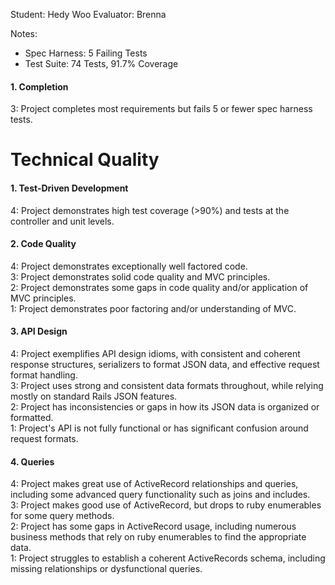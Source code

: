 
Student: Hedy Woo
Evaluator: Brenna

Notes:
  - Spec Harness:   5 Failing Tests
  - Test Suite:     74 Tests, 91.7% Coverage

#### 1. Completion

3: Project completes most requirements but fails 5 or fewer spec harness tests.  

# Technical Quality

#### 1. Test-Driven Development

4: Project demonstrates high test coverage (>90%) and tests at the controller and unit levels.  

#### 2. Code Quality

4: Project demonstrates exceptionally well factored code.  
3: Project demonstrates solid code quality and MVC principles.  
2: Project demonstrates some gaps in code quality and/or application of MVC principles.  
1: Project demonstrates poor factoring and/or understanding of MVC.  

#### 3. API Design  

4: Project exemplifies API design idioms, with consistent and coherent response structures, serializers to format JSON data, and effective request format handling.  
3: Project uses strong and consistent data formats throughout, while relying mostly on standard Rails JSON features.  
2: Project has inconsistencies or gaps in how its JSON data is organized or formatted.  
1: Project's API is not fully functional or has significant confusion around request formats.  

#### 4. Queries

4: Project makes great use of ActiveRecord relationships and queries, including some advanced query functionality such as joins and includes.  
3: Project makes good use of ActiveRecord, but drops to ruby enumerables for some query methods.  
2: Project has some gaps in ActiveRecord usage, including numerous business methods that rely on ruby enumerables to find the appropriate data.  
1: Project struggles to establish a coherent ActiveRecords schema, including missing relationships or dysfunctional queries.
